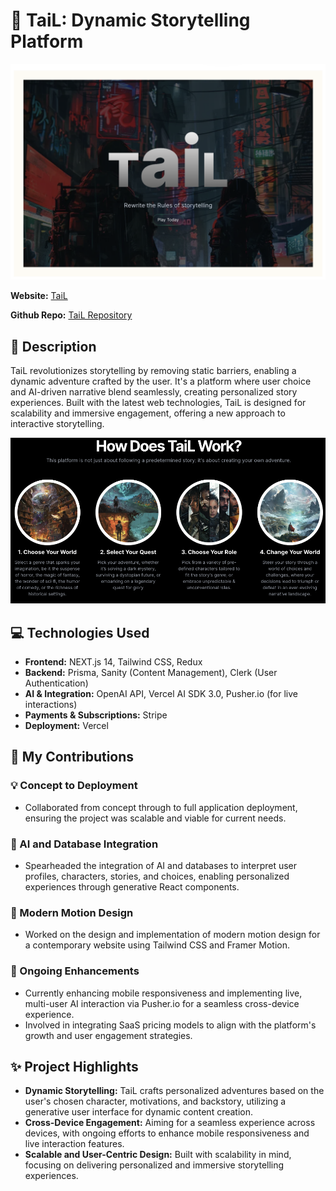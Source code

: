 # 🌟 TaiL: Dynamic Storytelling Platform

![TaiL Banner](images/homePage.png)

**Website:** [TaiL](https://tail-adventures.com)

**Github Repo:** [TaiL Repository](https://github.com/nathansmith-ux/final)

## 📖 Description

TaiL revolutionizes storytelling by removing static barriers, enabling a dynamic adventure crafted by the user. It's a platform where user choice and AI-driven narrative blend seamlessly, creating personalized story experiences. Built with the latest web technologies, TaiL is designed for scalability and immersive engagement, offering a new approach to interactive storytelling.

![TaiL Info](images/info.png)

## 💻 Technologies Used

- **Frontend:** NEXT.js 14, Tailwind CSS, Redux
- **Backend:** Prisma, Sanity (Content Management), Clerk (User Authentication)
- **AI & Integration:** OpenAI API, Vercel AI SDK 3.0, Pusher.io (for live interactions)
- **Payments & Subscriptions:** Stripe
- **Deployment:** Vercel

## 👥 My Contributions

### 💡 Concept to Deployment

- Collaborated from concept through to full application deployment, ensuring the project was scalable and viable for current needs.

### 🧠 AI and Database Integration

- Spearheaded the integration of AI and databases to interpret user profiles, characters, stories, and choices, enabling personalized experiences through generative React components.

### 🎨 Modern Motion Design

- Worked on the design and implementation of modern motion design for a contemporary website using Tailwind CSS and Framer Motion.

### 🔄 Ongoing Enhancements

- Currently enhancing mobile responsiveness and implementing live, multi-user AI interaction via Pusher.io for a seamless cross-device experience.
- Involved in integrating SaaS pricing models to align with the platform's growth and user engagement strategies.

## ✨ Project Highlights

- **Dynamic Storytelling:** TaiL crafts personalized adventures based on the user's chosen character, motivations, and backstory, utilizing a generative user interface for dynamic content creation.
- **Cross-Device Engagement:** Aiming for a seamless experience across devices, with ongoing efforts to enhance mobile responsiveness and live interaction features.
- **Scalable and User-Centric Design:** Built with scalability in mind, focusing on delivering personalized and immersive storytelling experiences.

